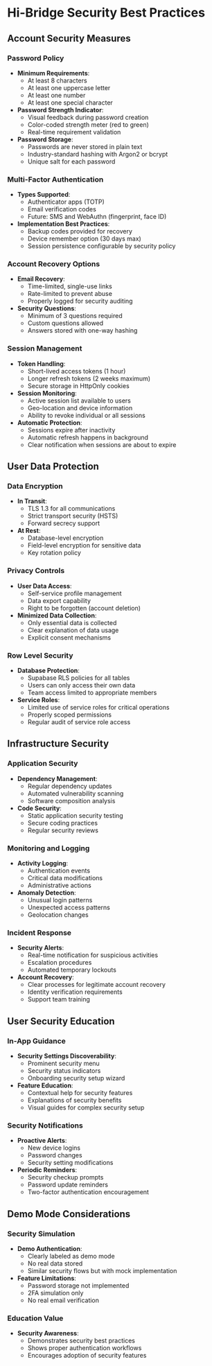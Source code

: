 # Hi-Bridge Security Best Practices

## Account Security Measures

### Password Policy

- **Minimum Requirements**:
  - At least 8 characters
  - At least one uppercase letter
  - At least one number
  - At least one special character
- **Password Strength Indicator**:
  - Visual feedback during password creation
  - Color-coded strength meter (red to green)
  - Real-time requirement validation
- **Password Storage**:
  - Passwords are never stored in plain text
  - Industry-standard hashing with Argon2 or bcrypt
  - Unique salt for each password

### Multi-Factor Authentication

- **Types Supported**:
  - Authenticator apps (TOTP)
  - Email verification codes
  - Future: SMS and WebAuthn (fingerprint, face ID)
- **Implementation Best Practices**:
  - Backup codes provided for recovery
  - Device remember option (30 days max)
  - Session persistence configurable by security policy

### Account Recovery Options

- **Email Recovery**:
  - Time-limited, single-use links
  - Rate-limited to prevent abuse
  - Properly logged for security auditing
- **Security Questions**:
  - Minimum of 3 questions required
  - Custom questions allowed
  - Answers stored with one-way hashing

### Session Management

- **Token Handling**:
  - Short-lived access tokens (1 hour)
  - Longer refresh tokens (2 weeks maximum)
  - Secure storage in HttpOnly cookies
- **Session Monitoring**:
  - Active session list available to users
  - Geo-location and device information
  - Ability to revoke individual or all sessions
- **Automatic Protection**:
  - Sessions expire after inactivity
  - Automatic refresh happens in background
  - Clear notification when sessions are about to expire

## User Data Protection

### Data Encryption

- **In Transit**:
  - TLS 1.3 for all communications
  - Strict transport security (HSTS)
  - Forward secrecy support
- **At Rest**:
  - Database-level encryption
  - Field-level encryption for sensitive data
  - Key rotation policy

### Privacy Controls

- **User Data Access**:
  - Self-service profile management
  - Data export capability
  - Right to be forgotten (account deletion)
- **Minimized Data Collection**:
  - Only essential data is collected
  - Clear explanation of data usage
  - Explicit consent mechanisms

### Row Level Security

- **Database Protection**:
  - Supabase RLS policies for all tables
  - Users can only access their own data
  - Team access limited to appropriate members
- **Service Roles**:
  - Limited use of service roles for critical operations
  - Properly scoped permissions
  - Regular audit of service role access

## Infrastructure Security

### Application Security

- **Dependency Management**:
  - Regular dependency updates
  - Automated vulnerability scanning
  - Software composition analysis
- **Code Security**:
  - Static application security testing
  - Secure coding practices
  - Regular security reviews

### Monitoring and Logging

- **Activity Logging**:
  - Authentication events
  - Critical data modifications
  - Administrative actions
- **Anomaly Detection**:
  - Unusual login patterns
  - Unexpected access patterns
  - Geolocation changes

### Incident Response

- **Security Alerts**:
  - Real-time notification for suspicious activities
  - Escalation procedures
  - Automated temporary lockouts
- **Account Recovery**:
  - Clear processes for legitimate account recovery
  - Identity verification requirements
  - Support team training

## User Security Education

### In-App Guidance

- **Security Settings Discoverability**:
  - Prominent security menu
  - Security status indicators
  - Onboarding security setup wizard
- **Feature Education**:
  - Contextual help for security features
  - Explanations of security benefits
  - Visual guides for complex security setup

### Security Notifications

- **Proactive Alerts**:
  - New device logins
  - Password changes
  - Security setting modifications
- **Periodic Reminders**:
  - Security checkup prompts
  - Password update reminders
  - Two-factor authentication encouragement

## Demo Mode Considerations

### Security Simulation

- **Demo Authentication**:
  - Clearly labeled as demo mode
  - No real data stored
  - Similar security flows but with mock implementation
- **Feature Limitations**:
  - Password storage not implemented
  - 2FA simulation only
  - No real email verification

### Education Value

- **Security Awareness**:
  - Demonstrates security best practices
  - Shows proper authentication workflows
  - Encourages adoption of security features
